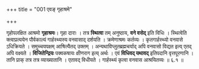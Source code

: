 +++
title = "001 एवङ् गृहाश्रमे"

+++


गृहोपलक्षित आश्रमो **गृहाश्रमः**। गृहा दाराः । तत्र **स्थित्वा** तम् अनुष्ठाय, **वने वसेद्** इति विधिः । स्थित्वेति क्त्वाप्रत्ययेन पौर्वकाल्यं गार्हस्थ्यस्य वनवासाद् दर्शयति । क्रमेणाश्रमः कर्तव्यः । कृतगार्हस्थ्यो वनवासे ऽधिक्रियते । समुच्चयपक्षम् आश्रित्यैतद् उक्तम् । अन्यथाविप्लुतब्रह्मचर्याद् अपि वनवासो विद्यत इत्य् एतद् अपि वक्ष्यते । **विजितेन्द्रियः** पक्वकषायः क्षीणराग इत्य् अर्थः । एवं **विधिवद् यथावद्** इतिपदानि वृत्तपूरणानि । तानि प्राक् तत्र तत्र व्याख्यातानि । एतावद् विधीयते । गार्हस्थ्यं कृत्वा वनवास आश्रयितव्यः ॥ ६.१ ॥
